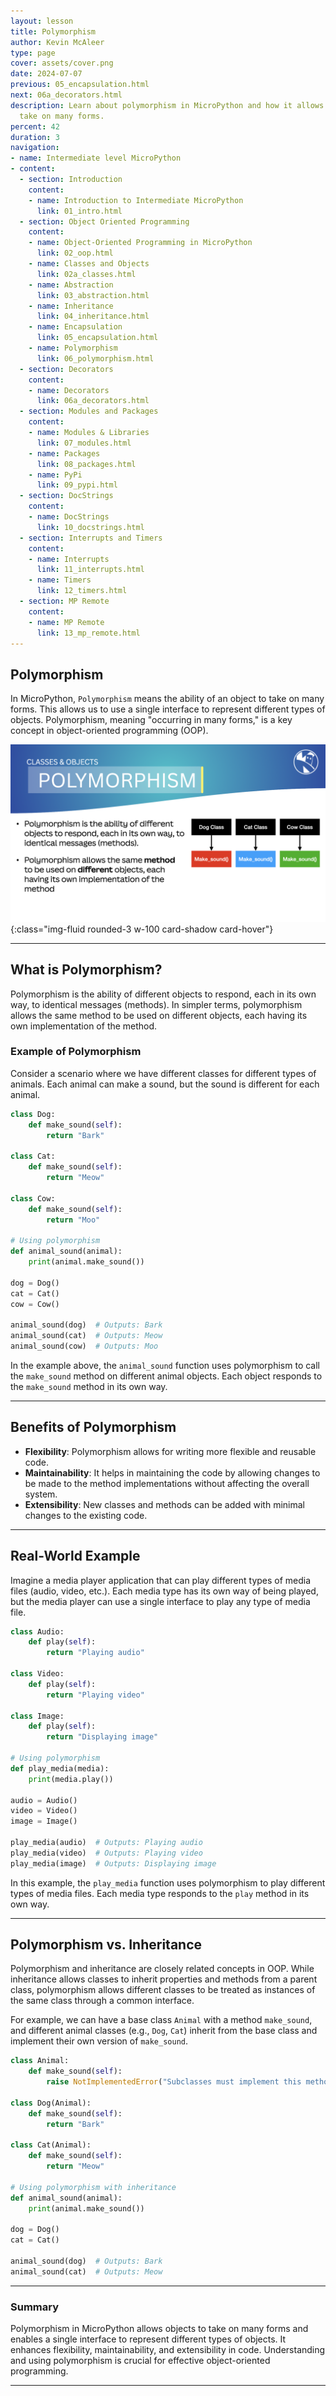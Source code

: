 ```yaml
---
layout: lesson
title: Polymorphism
author: Kevin McAleer
type: page
cover: assets/cover.png
date: 2024-07-07
previous: 05_encapsulation.html
next: 06a_decorators.html
description: Learn about polymorphism in MicroPython and how it allows objects to
  take on many forms.
percent: 42
duration: 3
navigation:
- name: Intermediate level MicroPython
- content:
  - section: Introduction
    content:
    - name: Introduction to Intermediate MicroPython
      link: 01_intro.html
  - section: Object Oriented Programming
    content:
    - name: Object-Oriented Programming in MicroPython
      link: 02_oop.html
    - name: Classes and Objects
      link: 02a_classes.html
    - name: Abstraction
      link: 03_abstraction.html
    - name: Inheritance
      link: 04_inheritance.html
    - name: Encapsulation
      link: 05_encapsulation.html
    - name: Polymorphism
      link: 06_polymorphism.html
  - section: Decorators
    content:
    - name: Decorators
      link: 06a_decorators.html
  - section: Modules and Packages
    content:
    - name: Modules & Libraries
      link: 07_modules.html
    - name: Packages
      link: 08_packages.html
    - name: PyPi
      link: 09_pypi.html
  - section: DocStrings
    content:
    - name: DocStrings
      link: 10_docstrings.html
  - section: Interrupts and Timers
    content:
    - name: Interrupts
      link: 11_interrupts.html
    - name: Timers
      link: 12_timers.html
  - section: MP Remote
    content:
    - name: MP Remote
      link: 13_mp_remote.html
---
```



## Polymorphism

In MicroPython, `Polymorphism` means the ability of an object to take on many forms. This allows us to use a single interface to represent different types of objects. Polymorphism, meaning "occurring in many forms," is a key concept in object-oriented programming (OOP).

![Polymorphism](assets/polymorphism.png){:class="img-fluid rounded-3 w-100 card-shadow card-hover"}

---

## What is Polymorphism?

Polymorphism is the ability of different objects to respond, each in its own way, to identical messages (methods). In simpler terms, polymorphism allows the same method to be used on different objects, each having its own implementation of the method.

### Example of Polymorphism

Consider a scenario where we have different classes for different types of animals. Each animal can make a sound, but the sound is different for each animal.

```python
class Dog:
    def make_sound(self):
        return "Bark"

class Cat:
    def make_sound(self):
        return "Meow"

class Cow:
    def make_sound(self):
        return "Moo"

# Using polymorphism
def animal_sound(animal):
    print(animal.make_sound())

dog = Dog()
cat = Cat()
cow = Cow()

animal_sound(dog)  # Outputs: Bark
animal_sound(cat)  # Outputs: Meow
animal_sound(cow)  # Outputs: Moo
```

In the example above, the `animal_sound` function uses polymorphism to call the `make_sound` method on different animal objects. Each object responds to the `make_sound` method in its own way.

---

## Benefits of Polymorphism

- **Flexibility**: Polymorphism allows for writing more flexible and reusable code.
- **Maintainability**: It helps in maintaining the code by allowing changes to be made to the method implementations without affecting the overall system.
- **Extensibility**: New classes and methods can be added with minimal changes to the existing code.

---

## Real-World Example

Imagine a media player application that can play different types of media files (audio, video, etc.). Each media type has its own way of being played, but the media player can use a single interface to play any type of media file.

```python
class Audio:
    def play(self):
        return "Playing audio"

class Video:
    def play(self):
        return "Playing video"

class Image:
    def play(self):
        return "Displaying image"

# Using polymorphism
def play_media(media):
    print(media.play())

audio = Audio()
video = Video()
image = Image()

play_media(audio)  # Outputs: Playing audio
play_media(video)  # Outputs: Playing video
play_media(image)  # Outputs: Displaying image
```

In this example, the `play_media` function uses polymorphism to play different types of media files. Each media type responds to the `play` method in its own way.

---

## Polymorphism vs. Inheritance

Polymorphism and inheritance are closely related concepts in OOP. While inheritance allows classes to inherit properties and methods from a parent class, polymorphism allows different classes to be treated as instances of the same class through a common interface.

For example, we can have a base class `Animal` with a method `make_sound`, and different animal classes (e.g., `Dog`, `Cat`) inherit from the base class and implement their own version of `make_sound`.

```python
class Animal:
    def make_sound(self):
        raise NotImplementedError("Subclasses must implement this method")

class Dog(Animal):
    def make_sound(self):
        return "Bark"

class Cat(Animal):
    def make_sound(self):
        return "Meow"

# Using polymorphism with inheritance
def animal_sound(animal):
    print(animal.make_sound())

dog = Dog()
cat = Cat()

animal_sound(dog)  # Outputs: Bark
animal_sound(cat)  # Outputs: Meow
```

---

### Summary

Polymorphism in MicroPython allows objects to take on many forms and enables a single interface to represent different types of objects. It enhances flexibility, maintainability, and extensibility in code. Understanding and using polymorphism is crucial for effective object-oriented programming.

---
